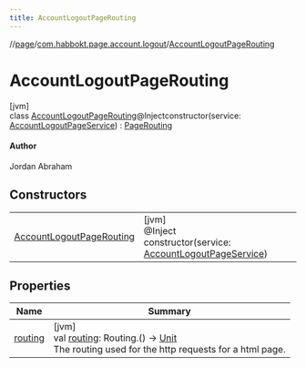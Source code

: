 ```yaml
---
title: AccountLogoutPageRouting
---
```

//[page](../../../index.html)/[com.habbokt.page.account.logout](../index.html)/[AccountLogoutPageRouting](index.html)



# AccountLogoutPageRouting



[jvm]\
class [AccountLogoutPageRouting](index.html)@Injectconstructor(service: [AccountLogoutPageService](../-account-logout-page-service/index.html)) : [PageRouting](../../com.habbokt.page/-page-routing/index.html)

#### Author



Jordan Abraham



## Constructors


| | |
|---|---|
| [AccountLogoutPageRouting](-account-logout-page-routing.html) | [jvm]<br>@Inject<br>constructor(service: [AccountLogoutPageService](../-account-logout-page-service/index.html)) |


## Properties


| Name | Summary |
|---|---|
| [routing](../../com.habbokt.page/-page-routing/routing.html) | [jvm]<br>val [routing](../../com.habbokt.page/-page-routing/routing.html): Routing.() -&gt; [Unit](https://kotlinlang.org/api/latest/jvm/stdlib/kotlin/-unit/index.html)<br>The routing used for the http requests for a html page. |

